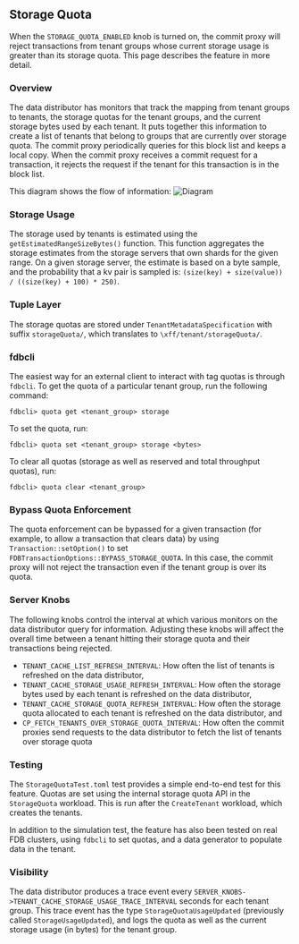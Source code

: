 ## Storage Quota

When the `STORAGE_QUOTA_ENABLED` knob is turned on, the commit proxy will reject transactions from tenant groups whose current storage usage is greater than its storage quota. This page describes the feature in more detail.

### Overview
The data distributor has monitors that track the mapping from tenant groups to tenants, the storage quotas for the tenant groups, and the current storage bytes used by each tenant. It puts together this information to create a list of tenants that belong to groups that are currently over storage quota. The commit proxy periodically queries for this block list and keeps a local copy. When the commit proxy receives a commit request for a transaction, it rejects the request if the tenant for this transaction is in the block list.

This diagram shows the flow of information:
![Diagram](storage-quota-diagram.svg)

### Storage Usage
The storage used by tenants is estimated using the `getEstimatedRangeSizeBytes()` function. This function aggregates the storage estimates from the storage servers that own shards for the given range. On a given storage server, the estimate is based on a byte sample, and the probability that a kv pair is sampled is:
`(size(key) + size(value)) / ((size(key) + 100) * 250)`.

### Tuple Layer
The storage quotas are stored under `TenantMetadataSpecification` with suffix `storageQuota/`, which translates to `\xff/tenant/storageQuota/`.

### fdbcli
The easiest way for an external client to interact with tag quotas is through `fdbcli`. To get the quota of a particular tenant group, run the following command:

```
fdbcli> quota get <tenant_group> storage
```

To set the quota, run:

```
fdbcli> quota set <tenant_group> storage <bytes>
```

To clear all quotas (storage as well as reserved and total throughput quotas), run:

```
fdbcli> quota clear <tenant_group>
```

### Bypass Quota Enforcement
The quota enforcement can be bypassed for a given transaction (for example, to allow a transaction that clears data) by using `Transaction::setOption()` to set `FDBTransactionOptions::BYPASS_STORAGE_QUOTA`. In this case, the commit proxy will not reject the transaction even if the tenant group is over its quota.

### Server Knobs

The following knobs control the interval at which various monitors on the data distributor query for information. Adjusting these knobs will affect the overall time between a tenant hitting their storage quota and their transactions being rejected.

* `TENANT_CACHE_LIST_REFRESH_INTERVAL`: How often the list of tenants is refreshed on the data distributor,
* `TENANT_CACHE_STORAGE_USAGE_REFRESH_INTERVAL`: How often the storage bytes used by each tenant is refreshed on the data distributor,
* `TENANT_CACHE_STORAGE_QUOTA_REFRESH_INTERVAL`: How often the storage quota allocated to each tenant is refreshed on the data distributor, and
* `CP_FETCH_TENANTS_OVER_STORAGE_QUOTA_INTERVAL`: How often the commit proxies send requests to the data distributor to fetch the list of tenants over storage quota

### Testing
The `StorageQuotaTest.toml` test provides a simple end-to-end test for this feature. Quotas are set using the internal storage quota API in the `StorageQuota` workload. This is run after the `CreateTenant` workload, which creates the tenants.

In addition to the simulation test, the feature has also been tested on real FDB clusters, using `fdbcli` to set quotas, and a data generator to populate data in the tenant.

### Visibility

The data distributor produces a trace event every `SERVER_KNOBS->TENANT_CACHE_STORAGE_USAGE_TRACE_INTERVAL` seconds for each tenant group. This trace event has the type `StorageQuotaUsageUpdated` (previously called `StorageUsageUpdated`), and logs the quota as well as the current storage usage (in bytes) for the tenant group.
